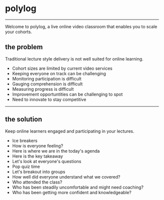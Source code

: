 # polylog
---
Welcome to polylog, a live online video classroom that enables you to scale your cohorts.

## the problem
Traditional lecture style delivery is not well suited for online learning.
* Cohort sizes are limited by current video services
* Keeping everyone on track can be challenging
* Monitoring participation is difficult
* Gauging comprehension is difficult
* Measuring progress is difficult
* Improvement opportuntities can be challenging to spot
* Need to innovate to stay competitive

---
## the solution
Keep online learners engaged and participating in your lectures.

* Ice breakers
* How is everyone feeling?
* Here is where we are in the today's agenda
* Here is the key takeaway
* Let's look at everyone's questions
* Pop quiz time
* Let's breakout into groups
* How well did everyone understand what we covered?
* Who attended the class?
* Who has been steadily uncomfortable and might need coaching?
* Who has been getting more confident and knowledgeable?


